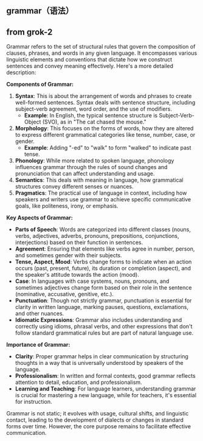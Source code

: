 ## grammar（语法）

## from grok-2


Grammar refers to the set of structural rules that govern the composition of clauses, phrases, and words in any given language. It encompasses various linguistic elements and conventions that dictate how we construct sentences and convey meaning effectively. Here's a more detailed description:

**Components of Grammar:**

1. **Syntax**: This is about the arrangement of words and phrases to create well-formed sentences. Syntax deals with sentence structure, including subject-verb agreement, word order, and the use of modifiers.
   - **Example**: In English, the typical sentence structure is Subject-Verb-Object (SVO), as in "The cat chased the mouse."
2. **Morphology**: This focuses on the forms of words, how they are altered to express different grammatical categories like tense, number, case, or gender.
   - **Example**: Adding "-ed" to "walk" to form "walked" to indicate past tense.
3. **Phonology**: While more related to spoken language, phonology influences grammar through the rules of sound changes and pronunciation that can affect understanding and usage.
4. **Semantics**: This deals with meaning in language, how grammatical structures convey different senses or nuances.
5. **Pragmatics**: The practical use of language in context, including how speakers and writers use grammar to achieve specific communicative goals, like politeness, irony, or emphasis.

**Key Aspects of Grammar:**

- **Parts of Speech**: Words are categorized into different classes (nouns, verbs, adjectives, adverbs, pronouns, prepositions, conjunctions, interjections) based on their function in sentences.
- **Agreement**: Ensuring that elements like verbs agree in number, person, and sometimes gender with their subjects.
- **Tense, Aspect, Mood**: Verbs change forms to indicate when an action occurs (past, present, future), its duration or completion (aspect), and the speaker's attitude towards the action (mood).
- **Case**: In languages with case systems, nouns, pronouns, and sometimes adjectives change form based on their role in the sentence (nominative, accusative, genitive, etc.).
- **Punctuation**: Though not strictly grammar, punctuation is essential for clarity in written language, marking pauses, questions, exclamations, and other nuances.
- **Idiomatic Expressions**: Grammar also includes understanding and correctly using idioms, phrasal verbs, and other expressions that don't follow standard grammatical rules but are part of natural language use.

**Importance of Grammar:**

- **Clarity**: Proper grammar helps in clear communication by structuring thoughts in a way that is universally understood by speakers of the language.
- **Professionalism**: In written and formal contexts, good grammar reflects attention to detail, education, and professionalism.
- **Learning and Teaching**: For language learners, understanding grammar is crucial for mastering a new language, while for teachers, it's essential for instruction.

Grammar is not static; it evolves with usage, cultural shifts, and linguistic contact, leading to the development of dialects or changes in standard forms over time. However, the core purpose remains to facilitate effective communication.







